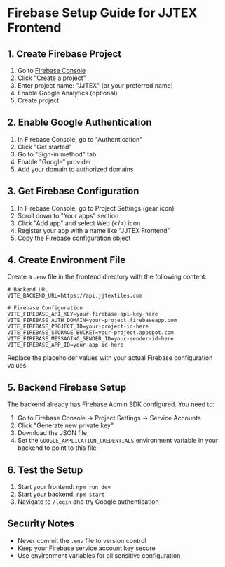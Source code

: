 # Firebase Setup Guide for JJTEX Frontend

## 1. Create Firebase Project

1. Go to [Firebase Console](https://console.firebase.google.com/)
2. Click "Create a project"
3. Enter project name: "JJTEX" (or your preferred name)
4. Enable Google Analytics (optional)
5. Create project

## 2. Enable Google Authentication

1. In Firebase Console, go to "Authentication"
2. Click "Get started"
3. Go to "Sign-in method" tab
4. Enable "Google" provider
5. Add your domain to authorized domains

## 3. Get Firebase Configuration

1. In Firebase Console, go to Project Settings (gear icon)
2. Scroll down to "Your apps" section
3. Click "Add app" and select Web (</>) icon
4. Register your app with a name like "JJTEX Frontend"
5. Copy the Firebase configuration object

## 4. Create Environment File

Create a `.env` file in the frontend directory with the following content:

```env
# Backend URL
VITE_BACKEND_URL=https://api.jjtextiles.com

# Firebase Configuration
VITE_FIREBASE_API_KEY=your-firebase-api-key-here
VITE_FIREBASE_AUTH_DOMAIN=your-project.firebaseapp.com
VITE_FIREBASE_PROJECT_ID=your-project-id-here
VITE_FIREBASE_STORAGE_BUCKET=your-project.appspot.com
VITE_FIREBASE_MESSAGING_SENDER_ID=your-sender-id-here
VITE_FIREBASE_APP_ID=your-app-id-here
```

Replace the placeholder values with your actual Firebase configuration values.

## 5. Backend Firebase Setup

The backend already has Firebase Admin SDK configured. You need to:

1. Go to Firebase Console → Project Settings → Service Accounts
2. Click "Generate new private key"
3. Download the JSON file
4. Set the `GOOGLE_APPLICATION_CREDENTIALS` environment variable in your backend to point to this file

## 6. Test the Setup

1. Start your frontend: `npm run dev`
2. Start your backend: `npm start`
3. Navigate to `/login` and try Google authentication

## Security Notes

- Never commit the `.env` file to version control
- Keep your Firebase service account key secure
- Use environment variables for all sensitive configuration
